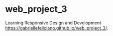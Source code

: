# web_project_3
Learning Responsive Design and Development
https://gabriellefeliciano.github.io/web_project_3/.
